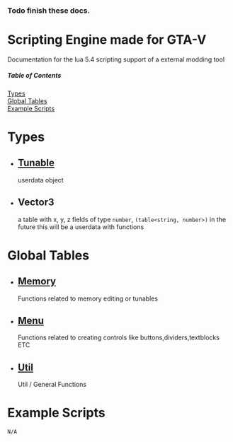 ### Todo finish these docs.
# Scripting Engine made for GTA-V
Documentation for the lua 5.4 scripting support of a external modding tool


##### Table of Contents  
[Types](#types)  
[Global Tables](#globals)  
[Example Scripts](#examples)  

<a name="types"/>

# Types

-   ## [Tunable](../Main/Types/tunable.md)
    userdata object
-   ## Vector3
    a table with x, y, z fields of type `number`, `(table<string, number>)`  in the future this will be a userdata with functions
<a name="globals"/>

# Global Tables

-   ## [Memory](../Main/GlobalTables/memory.md)
    Functions related to memory editing or tunables
-   ## [Menu](../Main/GlobalTables/menu.md)
    Functions related to creating controls like buttons,dividers,textblocks ETC
-   ## [Util](../Main/GlobalTables/util.md)
    Util / General Functions

<a name="examples"/>


# Example Scripts
`N/A`